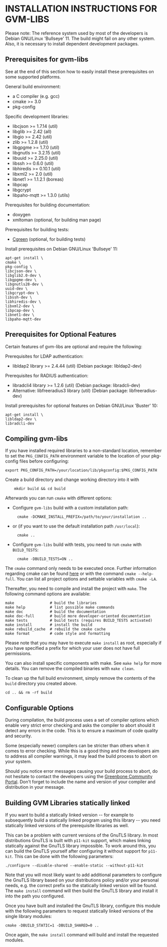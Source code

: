 INSTALLATION INSTRUCTIONS FOR GVM-LIBS
======================================

Please note: The reference system used by most of the developers is Debian
GNU/Linux 'Bullseye' 11. The build might fail on any other system. Also, it is
necessary to install dependent development packages.

Prerequisites for gvm-libs
--------------------------

See at the end of this section how to easily install these prerequisites on
some supported platforms.

General build environment:
* a C compiler (e.g. gcc)
* cmake >= 3.0
* pkg-config

Specific development libraries:
* libcjson >= 1.7.14 (util)
* libglib >= 2.42 (all)
* libgio >= 2.42 (util)
* zlib >= 1.2.8 (util)
* libgpgme >= 1.7.0 (util)
* libgnutls >= 3.2.15 (util)
* libuuid >= 2.25.0 (util)
* libssh >= 0.6.0 (util)
* libhiredis >= 0.10.1 (util)
* libxml2 >= 2.0 (util)
* libnet1 >= 1.1.2.1 (boreas)
* libpcap
* libgcrypt
* libpaho-mqtt >= 1.3.0 (utils)

Prerequisites for building documentation:
* doxygen
* xmltoman (optional, for building man page)

Prerequisites for building tests:
* [Cgreen](https://cgreen-devs.github.io/#_installing_cgreen) (optional, for building tests)

Install prerequisites on Debian GNU/Linux 'Bullseye' 11:

    apt-get install \
    cmake \
    pkg-config \
    libcjson-dev \
    libglib2.0-dev \
    libgpgme-dev \
    libgnutls28-dev \
    uuid-dev \
    libgcrypt-dev \
    libssh-dev \
    libhiredis-dev \
    libxml2-dev \
    libpcap-dev \
    libnet1-dev \
    libpaho-mqtt-dev


Prerequisites for Optional Features
-----------------------------------

Certain features of gvm-libs are optional and require the following:

Prerequisites for LDAP authentication:
* libldap2 library >= 2.4.44 (util) (Debian package: libldap2-dev)

Prerequisites for RADIUS authentication:
* libradcli4 library >= 1.2.6 (util) (Debian package: libradcli-dev)
* Alternative: libfreeradius3 library (util) (Debian package: libfreeradius-dev)

Install prerequisites for optional features on Debian GNU/Linux 'Buster' 10:

    apt-get install \
    libldap2-dev \
    libradcli-dev

Compiling gvm-libs
------------------

If you have installed required libraries to a non-standard location, remember to
set the `PKG_CONFIG_PATH` environment variable to the location of your pkg-config
files before configuring:

    export PKG_CONFIG_PATH=/your/location/lib/pkgconfig:$PKG_CONFIG_PATH

Create a build directory and change working directory into it with

        mkdir build && cd build

Afterwards you can run `cmake` with different options:
* Configure `gvm-libs` build with a custom installation path:

        cmake -DCMAKE_INSTALL_PREFIX=/path/to/your/installation ..

* or (if you want to use the default installation path `/usr/local`):

        cmake ..

* Configure `gvm-libs` build with tests, you need to run `cmake` with `BUILD_TESTS`:

        cmake -DBUILD_TESTS=ON ..

The `cmake` command only needs to be executed once. Further information regarding cmake can be found [here](https://cmake.org/cmake/help/latest/manual/cmake.1.html#) or with the command `cmake --help-full`.
You can list all project options and settable variables with `cmake -LA`.

Thereafter, you need to compile and install the project with `make`.
The following command options are available:

    make                # build the libraries
    make help           # list possible make commands
    make doc            # build the documentation
    make doc-full       # build more developer-oriented documentation
    make tests          # build tests (requires BUILD_TESTS activated)
    make install        # install the build
    make rebuild_cache  # rebuild the cmake cache
    make format         # code style and formatting

Please note that you may have to execute `make install` as root, especially if
you have specified a prefix for which your user does not have full permissions.

You can also install specific components with make. See `make help` for more details.
You can remove the compiled binaries with `make clean`.

To clean up the full build environment, simply remove the contents of the `build`
directory you created above.

    cd .. && rm -rf build


Configurable Options
--------------------

During compilation, the build process uses a set of compiler options which
enable very strict error checking and asks the compiler to abort should it detect
any errors in the code. This is to ensure a maximum of code quality and
security.

Some (especially newer) compilers can be stricter than others when it comes
to error checking. While this is a good thing and the developers aim to address
all compiler warnings, it may lead the build process to abort on your system.

Should you notice error messages causing your build process to abort, do not
hesitate to contact the developers using the [Greenbone Community
Portal](https://community.greenbone.net/c/gse). Don't forget to include the
name and version of your compiler and distribution in your message.


Building GVM Libraries statically linked
----------------------------------------

If you want to build a statically linked version -- for example to subsequently
build a statically linked program using this library -- you need statically
linked versions of the prerequisite libraries as well.

This can be a problem with current versions of the GnuTLS library. In most
distributions GnuTLS is built with `p11-kit` support, which makes linking
statically against the GnuTLS library impossible. To work around this, you can
build the GnuTLS yourself after configuring it without support for `p11-kit`. This
can be done with the following parameters:

    ./configure --disable-shared --enable-static --without-p11-kit

Note that you will most likely want to add additional parameters to configure
the GnuTLS library based on your distributions policy and/or your personal
needs, e.g. the correct prefix so the statically linked version will be found.
The `make install` command will then build the GnuTLS library and install it
into the path you configured.

Once you have built and installed the GnuTLS library, configure this module
with the following parameters to request statically linked versions of
the single library modules:

    cmake -DBUILD_STATIC=1 -DBUILD_SHARED=0 ..

Once again, the `make install` command will build and install the requested
modules.
